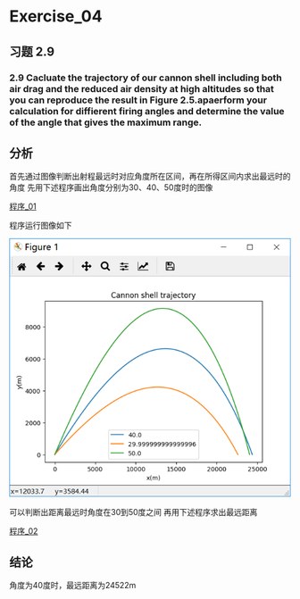 # Exercise_04
## 习题 2.9
### 2.9 Cacluate the trajectory of our cannon shell including both air drag and the reduced air density at high altitudes so that you can reproduce  the result in Figure 2.5.apaerform your calculation for diffierent firing angles and determine the value of the angle that gives the maximum range.
## 分析
首先通过图像判断出射程最远时对应角度所在区间，再在所得区间内求出最远时的角度 先用下述程序画出角度分别为30、40、50度时的图像

[程序_01](https://github.com/maxiaobao233/compuational_physics_N2015301020106/blob/master/code%205.py)

程序运行图像如下

![](https://github.com/maxiaobao233/compuational_physics_N2015301020106/blob/master/LWREQ2%5BTI%7D36FS7RI%40RDYUU.png)

可以判断出距离最远时角度在30到50度之间 再用下述程序求出最远距离

[程序_02](https://github.com/maxiaobao233/compuational_physics_N2015301020106/blob/master/code%206.py)

## 结论
角度为40度时，最远距离为24522m
